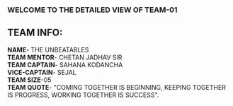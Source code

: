 ### WELCOME TO THE DETAILED VIEW OF TEAM-01 <br>         
## TEAM INFO:<br>
**NAME**- THE UNBEATABLES<br>
**TEAM MENTOR**- CHETAN JADHAV SIR<br>
**TEAM CAPTAIN**- SAHANA KODANCHA<br>
**VICE-CAPTAIN**- SEJAL<br>
**TEAM SIZE**-05<br>
**TEAM QUOTE**- "COMING TOGETHER IS BEGINNING, KEEPING TOGETHER IS PROGRESS, WORKING TOGETHER IS SUCCESS".
